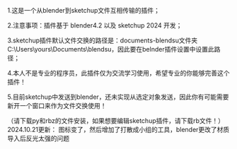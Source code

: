 1.这是一个从blender到sketchup文件互相传输的插件；

2.注意事项：插件基于 blender4.2 以及 sketchup 2024 开发；

3.sketchup插件默认文件交换的路径是：documents-blendsu文件夹C:\Users\yours\Documents\blendsu，因此要在belnder插件设置中设置此路径；

4.本人不是专业的程序员，此插件仅为交流学习使用，希望专业的你能够完善这个插件！

5.目前sketchup中发送到blender，还未实现从选定对象发送，因此你有可能需要新开一个窗口来作为文件交换使用！

（请下载py和rbz的文件安装，如果想要编辑sketchup插件，请下载rb文件！）
2024.10.21更新：
图标变了，然后增加了打散成小组的工具，blender更改了材质导入后反光太强的问题
